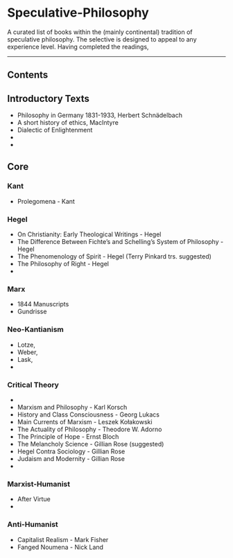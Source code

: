 # Speculative-Philosophy
A curated list of books within the (mainly continental) tradition of speculative philosophy. The selective is designed to appeal to any experience level. Having completed the readings, 
____
## Contents
## Introductory Texts
- Philosophy in Germany 1831-1933, Herbert Schnädelbach
- A short history of ethics, MacIntyre
- Dialectic of Enlightenment
- 
- 

## Core
### Kant
 - Prolegomena - Kant
 
### Hegel
 - On Christianity: Early Theological Writings - Hegel
 - The Difference Between Fichte’s and Schelling’s System of Philosophy - Hegel
 - The Phenomenology of Spirit - Hegel (Terry Pinkard trs. suggested)
 - The Philosophy of Right - Hegel
 - 

### Marx
 - 1844 Manuscripts
 - Gundrisse

### Neo-Kantianism
 - Lotze, 
 - Weber,
 - Lask,
 - 

### Critical Theory
 - 
 - Marxism and Philosophy - Karl Korsch
 - History and Class Consciousness - Georg Lukacs
 - Main Currents of Marxism - Leszek Kołakowski
 - The Actuality of Philosophy - Theodore W. Adorno
 - The Principle of Hope - Ernst Bloch
 - The Melancholy Science - Gillian Rose (suggested)
 - Hegel Contra Sociology - Gillian Rose 
 - Judaism and Modernity - Gillian Rose
 - 
 
 ### Marxist-Humanist
 - After Virtue
 - 
 
 ### Anti-Humanist
  - Capitalist Realism - Mark Fisher
  - Fanged Noumena - Nick Land
  
